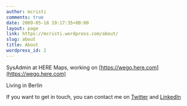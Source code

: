 ```yaml
---
author: mcristi
comments: true
date: 2009-05-18 19:17:35+00:00
layout: page
link: https://mcristi.wordpress.com/about/
slug: about
title: About
wordpress_id: 2
---
```


SysAdmin at HERE Maps, working on [https://wego.here.com](https://wego.here.com)

Living in Berlin

If you want to get in touch, you can contact me on [Twitter](https://twitter.com/magheru_san) and [LinkedIn](https://www.linkedin.com/in/cristimagherusan)

